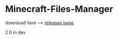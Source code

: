 # Minecraft-Files-Manager
download here --> [releases page](https://github.com/Aqua47/Minecraft-Files-Manager/releases)

2.0 in dev
